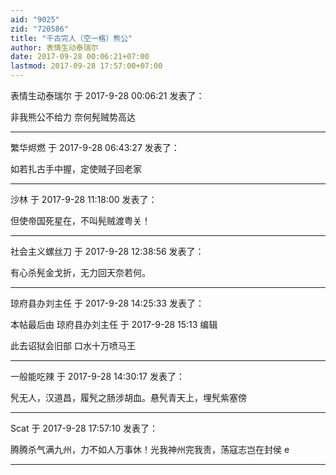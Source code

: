 ```yaml
---
aid: "9025"
zid: "720586"
title: "千古完人（空一格）熊公"
author: 表情生动泰瑞尔
date: 2017-09-28 00:06:21+07:00
lastmod: 2017-09-28 17:57:00+07:00
---
```


表情生动泰瑞尔 于 2017-9-28 00:06:21 发表了：

非我熊公不给力 奈何髡贼势高达

---

繁华烬燃 于 2017-9-28 06:43:27 发表了：

如若扎古手中握，定使贼子回老家

---

沙林 于 2017-9-28 11:18:00 发表了：

但使帝国死星在，不叫髡贼渡粤关！

---

社会主义螺丝刀 于 2017-9-28 12:38:56 发表了：

有心杀髡金戈折，无力回天奈若何。

---

琼府县办刘主任 于 2017-9-28 14:25:33 发表了：

本帖最后由 琼府县办刘主任 于 2017-9-28 15:13 编辑

此去诏狱会旧部 口水十万喷马王

---

一般能吃辣 于 2017-9-28 14:30:17 发表了：

髠无人，汉道昌，履髠之肠涉胡血。悬髠青天上，埋髠紫塞傍

---

Scat 于 2017-9-28 17:57:10 发表了：

腾腾杀气满九州，力不如人万事休！光我神州完我责，荡寇志岂在封侯 e

---
